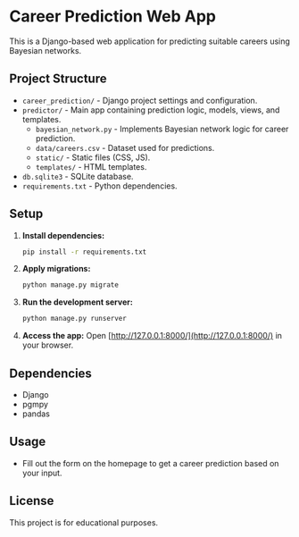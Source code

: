 # Career Prediction Web App

This is a Django-based web application for predicting suitable careers using Bayesian networks.

## Project Structure

- `career_prediction/` - Django project settings and configuration.
- `predictor/` - Main app containing prediction logic, models, views, and templates.
  - `bayesian_network.py` - Implements Bayesian network logic for career prediction.
  - `data/careers.csv` - Dataset used for predictions.
  - `static/` - Static files (CSS, JS).
  - `templates/` - HTML templates.
- `db.sqlite3` - SQLite database.
- `requirements.txt` - Python dependencies.

## Setup

1. **Install dependencies:**
   ```sh
   pip install -r requirements.txt
   ```

2. **Apply migrations:**
   ```sh
   python manage.py migrate
   ```

3. **Run the development server:**
   ```sh
   python manage.py runserver
   ```

4. **Access the app:**
   Open [http://127.0.0.1:8000/](http://127.0.0.1:8000/) in your browser.

## Dependencies

- Django
- pgmpy
- pandas

## Usage

- Fill out the form on the homepage to get a career prediction based on your input.

## License

This project is for educational purposes.